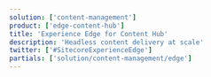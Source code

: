 ```yaml
---
solution: ['content-management']
product: ['edge-content-hub']
title: 'Experience Edge for Content Hub'
description: 'Headless content delivery at scale'
twitter: ['#SitecoreExperienceEdge']
partials: ['solution/content-management/edge']
---
```

